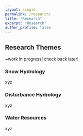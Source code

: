```yaml
---
layout: single
permalink: /research/
title: "Research"
excerpt: "Research"
author_profile: false
---
```


## Research Themes
~work in progress! check back later!
### Snow Hydrology
xyz

### Disturbance Hydrology
xyz

### Water Resources
xyz
